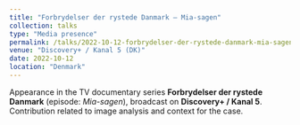 ```yaml
---
title: "Forbrydelser der rystede Danmark – Mia-sagen"
collection: talks
type: "Media presence"
permalink: /talks/2022-10-12-forbrydelser-der-rystede-danmark-mia-sagen
venue: "Discovery+ / Kanal 5 (DK)"
date: 2022-10-12
location: "Denmark"
---
```


Appearance in the TV documentary series **Forbrydelser der rystede Danmark** (episode: *Mia-sagen*), broadcast on **Discovery+ / Kanal 5**. Contribution related to image analysis and context for the case.
